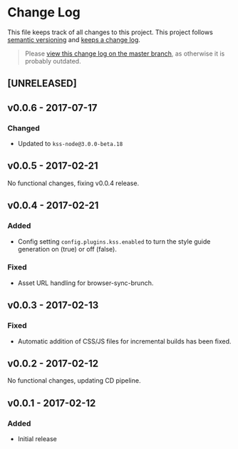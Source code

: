 # Change Log

This file keeps track of all changes to this project. This project follows [semantic versioning](http://semver.org/) and [keeps a change log](http://keepachangelog.com/).

> Please [view this change log on the master branch](https://github.com/FaKeller/kss-brunch/blob/master/CHANGELOG.md), as otherwise it is probably outdated.


## [UNRELEASED]



## v0.0.6 - 2017-07-17

### Changed
- Updated to `kss-node@3.0.0-beta.18`


## v0.0.5 - 2017-02-21

No functional changes, fixing v0.0.4 release.


## v0.0.4 - 2017-02-21

### Added
- Config setting `config.plugins.kss.enabled` to turn the style guide generation on (true) or off (false).

### Fixed
- Asset URL handling for browser-sync-brunch. 


## v0.0.3 - 2017-02-13

### Fixed
- Automatic addition of CSS/JS files for incremental builds has been fixed. 


## v0.0.2 - 2017-02-12

No functional changes, updating CD pipeline.


## v0.0.1 - 2017-02-12

### Added
- Initial release
